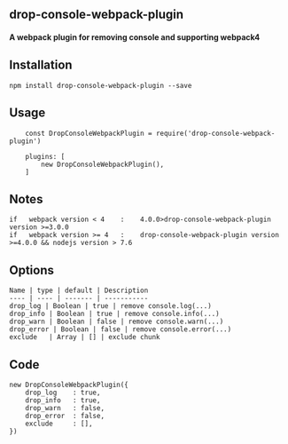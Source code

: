 ## drop-console-webpack-plugin
#### A webpack plugin for removing console and supporting webpack4
## Installation
```
npm install drop-console-webpack-plugin --save
```
## Usage
```
    const DropConsoleWebpackPlugin = require('drop-console-webpack-plugin')

    plugins: [
        new DropConsoleWebpackPlugin(),
    ]
```
## Notes
```
if   webpack version < 4    :    4.0.0>drop-console-webpack-plugin version >=3.0.0
if   webpack version >= 4   :    drop-console-webpack-plugin version >=4.0.0 && nodejs version > 7.6
```
## Options
```
Name | type | default | Description
---- | ---- | ------- | -----------
drop_log | Boolean | true | remove console.log(...)
drop_info | Boolean | true | remove console.info(...)
drop_warn | Boolean | false | remove console.warn(...)
drop_error | Boolean | false | remove console.error(...)
exclude   | Array | [] | exclude chunk
```
## Code
```
new DropConsoleWebpackPlugin({
    drop_log    : true, 
    drop_info   : true,
    drop_warn   : false,
    drop_error  : false,
    exclude     : [],
})
```

